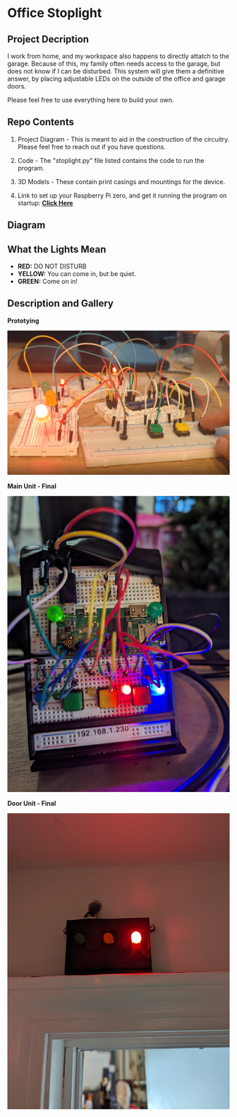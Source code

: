 # Office Stoplight

## Project Decription

I work from home, and my workspace also happens to directly attatch to the garage. Because of this, my family often needs access to the garage, but does not know if I can be disturbed. This system will give them a definitive answer, by placing adjustable LEDs on the outside of the office and garage doors.

Please feel free to use everything here to build your own.

## Repo Contents

1. Project Diagram - This is meant to aid in the construction of the circuitry. Please feel free to reach out if you have questions.

2. Code - The "stoplight.py" file listed contains the code to run the program.

3. 3D Models - These contain print casings and mountings for the device.

4. Link to set up your Raspberry Pi zero, and get it running the program on startup: **[Click Here](https://github.com/DavidMiles1925/pi_zero_setup)**

## Diagram

## What the Lights Mean

- **RED:** DO NOT DISTURB
- **YELLOW:** You can come in, but be quiet.
- **GREEN:** Come on in!

## Description and Gallery

**Prototying**

![Prototype](./media/Prototyping.png)

**Main Unit - Final**

![Main Unit](./media/main_unit.jpg)

**Door Unit - Final**

![Door Unit](./media/external_unit.jpg)
